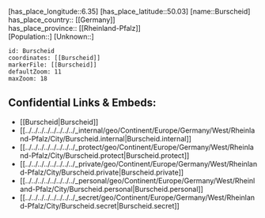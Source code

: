 ﻿---
location: [50.03,6.35] 
mapzoom: [7,12] 
mapmarker: city 
type: City
tags:
- geo/City


SpocWebEntityId: 29420
isDeleted: false
confidential: public

---
[has_place_longitude::6.35] 
[has_place_latitude::50.03] 
[name::Burscheid] 
has_place_country:: [[Germany]]  
has_place_province:: [[Rheinland-Pfalz]]  
[Population::] 
[Unknown::] 


```leaflet
id: Burscheid
coordinates: [[Burscheid]] 
markerFile: [[Burscheid]] 
defaultZoom: 11 
maxZoom: 18
```


## Confidential Links & Embeds: 
- [[Burscheid|Burscheid]]  
- [[../../../../../../../../_internal/geo/Continent/Europe/Germany/West/Rheinland-Pfalz/City/Burscheid.internal|Burscheid.internal]] 
- [[../../../../../../../../_protect/geo/Continent/Europe/Germany/West/Rheinland-Pfalz/City/Burscheid.protect|Burscheid.protect]] 
- [[../../../../../../../../_private/geo/Continent/Europe/Germany/West/Rheinland-Pfalz/City/Burscheid.private|Burscheid.private]] 
- [[../../../../../../../../_personal/geo/Continent/Europe/Germany/West/Rheinland-Pfalz/City/Burscheid.personal|Burscheid.personal]] 
- [[../../../../../../../../_secret/geo/Continent/Europe/Germany/West/Rheinland-Pfalz/City/Burscheid.secret|Burscheid.secret]] 
